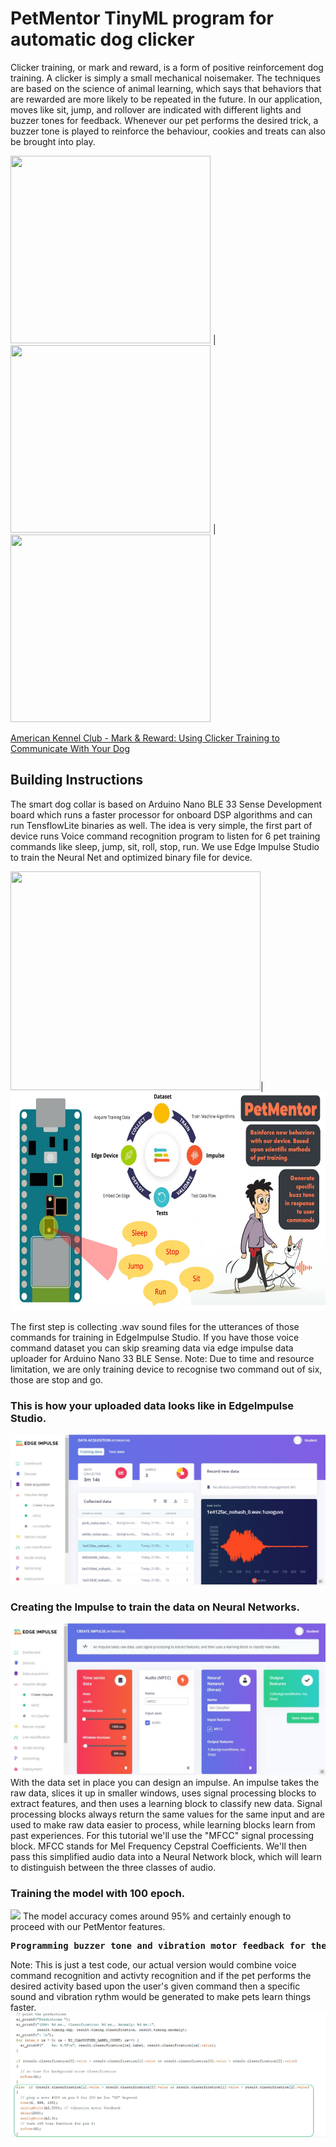 <h1>PetMentor TinyML program for automatic dog clicker</h1>

Clicker training, or mark and reward, is a form of positive reinforcement dog training. A clicker is simply a small mechanical noisemaker. The techniques are based on the science of animal learning, which says that behaviors that are rewarded are more likely to be repeated in the future. In our application, moves like sit, jump, and rollover are indicated with different lights and buzzer tones for feedback. Whenever our pet performs the desired trick, a buzzer tone is played to reinforce the behaviour, cookies and treats can also be brought into play.

<img src="https://s3.amazonaws.com/cdn-origin-etr.akc.org/wp-content/uploads/2019/12/24120642/labrador-retriever-with-man-training-in-autumn-field.jpg" height="300" width="320"> | <img src="https://s3.amazonaws.com/cdn-origin-etr.akc.org/wp-content/uploads/2019/12/24112853/Husky-Getting-a-Treat.jpg" height="300" width="320"> | 
<img src="https://s3.amazonaws.com/cdn-origin-etr.akc.org/wp-content/uploads/2019/12/24120922/AdobeStock_181053145.jpg" height="300" width="320">

<a href="https://www.akc.org/expert-advice/training/clicker-training-your-dog-mark-and-reward/">American Kennel Club - Mark & Reward: Using Clicker Training to Communicate With Your Dog</a>

<h2> Building Instructions </h2>

The smart dog collar is based on Arduino Nano BLE 33 Sense Development board which runs a faster processor for onboard DSP algorithms and can run TensflowLite binaries as well. The idea is very simple, the first part of device runs Voice command recognition program to listen for 6 pet training commands like sleep, jump, sit, roll, stop, run. We use Edge Impulse Studio to train the Neural Net and optimized binary file for device. 

<img src="https://pbs.twimg.com/media/EIzb-VrWwAAGwmu.jpg" height="350" width="400">|<img src="https://github.com/LeeRenJie/BITNET-PetMentor/blob/master/backend/bitnet_assets/PetMentor-Voice.jpg" height="350" width="600">

The first step is collecting .wav sound files for the utterances of those commands for training in EdgeImpulse Studio. If you have those voice command dataset you can skip sreaming data via edge impulse data uploader for Arduino Nano 33 BLE Sense. Note: Due to time and resource limitation, we are only training device to recognise two command out of six, those are stop and go. 

<h3>This is how your uploaded data looks like in EdgeImpulse Studio.</h3>
<img src="https://github.com/LeeRenJie/BITNET-PetMentor/blob/master/backend/bitnet_assets/DataUploaderAndLabels.jpg">

<h3>Creating the Impulse to train the data on Neural Networks.</h3>
<img src="https://github.com/LeeRenJie/BITNET-PetMentor/blob/master/backend/bitnet_assets/ImpulseTraining.jpg">
With the data set in place you can design an impulse. An impulse takes the raw data, slices it up in smaller windows, uses signal processing blocks to extract features, and then uses a learning block to classify new data. Signal processing blocks always return the same values for the same input and are used to make raw data easier to process, while learning blocks learn from past experiences. For this tutorial we'll use the "MFCC" signal processing block. MFCC stands for Mel Frequency Cepstral Coefficients. We'll then pass this simplified audio data into a Neural Network block, which will learn to distinguish between the three classes of audio.

<h3>Training the model with 100 epoch.</h3>
<img src="https://github.com/LeeRenJie/BITNET-PetMentor/blob/master/backend/bitnet_assets/2021-02-20-22-30-04.gif">
The model accuracy comes around 95% and certainly enough to proceed with our PetMentor features.

<pre><b>Programming buzzer tone and vibration motor feedback for the spoken commands into the application.</b></pre>
Note: This is just a test code, our actual version would combine voice command recognition and activty recognition and if the pet performs the desired activity based upon the user's given command then a specific sound and vibration rythm would be generated to make pets learn things faster. 
<img src="https://github.com/LeeRenJie/BITNET-PetMentor/blob/master/backend/bitnet_assets/PetMentor-ArduinoDemo.jpg">



